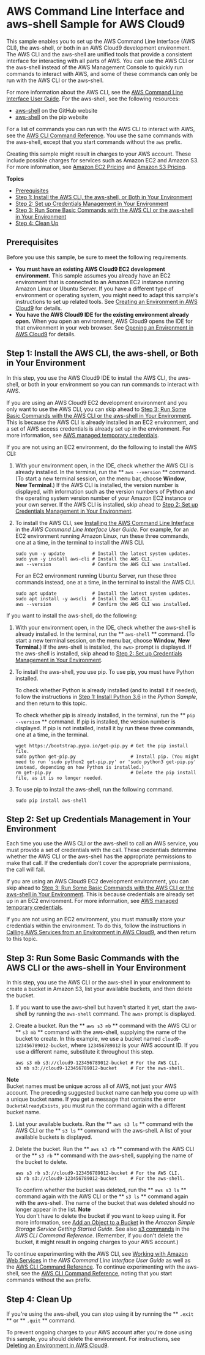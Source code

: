 # AWS Command Line Interface and aws\-shell Sample for AWS Cloud9<a name="sample-aws-cli"></a>

This sample enables you to set up the AWS Command Line Interface \(AWS CLI\), the aws\-shell, or both in an AWS Cloud9 development environment\. The AWS CLI and the aws\-shell are unified tools that provide a consistent interface for interacting with all parts of AWS\. You can use the AWS CLI or the aws\-shell instead of the AWS Management Console to quickly run commands to interact with AWS, and some of these commands can only be run with the AWS CLI or the aws\-shell\.

For more information about the AWS CLI, see the [AWS Command Line Interface User Guide](https://docs.aws.amazon.com/cli/latest/userguide/)\. For the aws\-shell, see the following resources:
+  [aws\-shell](https://github.com/awslabs/aws-shell) on the GitHub website
+  [aws\-shell](https://pypi.python.org/pypi/aws-shell) on the pip website

For a list of commands you can run with the AWS CLI to interact with AWS, see the [AWS CLI Command Reference](https://docs.aws.amazon.com/cli/latest/reference/)\. You use the same commands with the aws\-shell, except that you start commands without the `aws` prefix\.

Creating this sample might result in charges to your AWS account\. These include possible charges for services such as Amazon EC2 and Amazon S3\. For more information, see [Amazon EC2 Pricing](https://aws.amazon.com/ec2/pricing/) and [Amazon S3 Pricing](https://aws.amazon.com/s3/pricing/)\.

**Topics**
+ [Prerequisites](#sample-aws-cli-prereqs)
+ [Step 1: Install the AWS CLI, the aws\-shell, or Both in Your Environment](#sample-aws-cli-install)
+ [Step 2: Set up Credentials Management in Your Environment](#sample-aws-cli-creds)
+ [Step 3: Run Some Basic Commands with the AWS CLI or the aws\-shell in Your Environment](#sample-aws-cli-run)
+ [Step 4: Clean Up](#sample-aws-cli-clean-up)

## Prerequisites<a name="sample-aws-cli-prereqs"></a>

Before you use this sample, be sure to meet the following requirements\.
+  **You must have an existing AWS Cloud9 EC2 development environment\.** This sample assumes you already have an EC2 environment that is connected to an Amazon EC2 instance running Amazon Linux or Ubuntu Server\. If you have a different type of environment or operating system, you might need to adapt this sample's instructions to set up related tools\. See [Creating an Environment in AWS Cloud9](create-environment.md) for details\.
+  **You have the AWS Cloud9 IDE for the existing environment already open\.** When you open an environment, AWS Cloud9 opens the IDE for that environment in your web browser\. See [Opening an Environment in AWS Cloud9](open-environment.md) for details\.

## Step 1: Install the AWS CLI, the aws\-shell, or Both in Your Environment<a name="sample-aws-cli-install"></a>

In this step, you use the AWS Cloud9 IDE to install the AWS CLI, the aws\-shell, or both in your environment so you can run commands to interact with AWS\.

If you are using an AWS Cloud9 EC2 development environment and you only want to use the AWS CLI, you can skip ahead to [Step 3: Run Some Basic Commands with the AWS CLI or the aws\-shell in Your Environment](#sample-aws-cli-run)\. This is because the AWS CLI is already installed in an EC2 environment, and a set of AWS access credentials is already set up in the environment\. For more information, see [AWS managed temporary credentials](how-cloud9-with-iam.md#sec-auth-and-access-control-temporary-managed-credentials)\.

If you are not using an EC2 environment, do the following to install the AWS CLI:

1. With your environment open, in the IDE, check whether the AWS CLI is already installed\. In the terminal, run the ** `aws --version` ** command\. \(To start a new terminal session, on the menu bar, choose **Window**, **New Terminal**\.\) If the AWS CLI is installed, the version number is displayed, with information such as the version numbers of Python and the operating system version number of your Amazon EC2 instance or your own server\. If the AWS CLI is installed, skip ahead to [Step 2: Set up Credentials Management in Your Environment](#sample-aws-cli-creds)\.

1. To install the AWS CLI, see [Installing the AWS Command Line Interface](https://docs.aws.amazon.com/cli/latest/userguide/installing.html) in the *AWS Command Line Interface User Guide*\. For example, for an EC2 environment running Amazon Linux, run these three commands, one at a time, in the terminal to install the AWS CLI\.

   ```
   sudo yum -y update          # Install the latest system updates.
   sudo yum -y install aws-cli # Install the AWS CLI.
   aws --version               # Confirm the AWS CLI was installed.
   ```

   For an EC2 environment running Ubuntu Server, run these three commands instead, one at a time, in the terminal to install the AWS CLI\.

   ```
   sudo apt update             # Install the latest system updates.
   sudo apt install -y awscli  # Install the AWS CLI.
   aws --version               # Confirm the AWS CLI was installed.
   ```

If you want to install the aws\-shell, do the following:

1. With your environment open, in the IDE, check whether the aws\-shell is already installed\. In the terminal, run the ** `aws-shell` ** command\. \(To start a new terminal session, on the menu bar, choose **Window**, **New Terminal**\.\) If the aws\-shell is installed, the `aws>` prompt is displayed\. If the aws\-shell is installed, skip ahead to [Step 2: Set up Credentials Management in Your Environment](#sample-aws-cli-creds)\.

1. To install the aws\-shell, you use pip\. To use pip, you must have Python installed\.

   To check whether Python is already installed \(and to install it if needed\), follow the instructions in [Step 1: Install Python 3\.6](sample-python.md#sample-python-install) in the *Python Sample*, and then return to this topic\.

   To check whether pip is already installed, in the terminal, run the ** `pip --version` ** command\. If pip is installed, the version number is displayed\. If pip is not installed, install it by run these three commands, one at a time, in the terminal\.

   ```
   wget https://bootstrap.pypa.io/get-pip.py # Get the pip install file.
   sudo python get-pip.py                    # Install pip. (You might need to run 'sudo python2 get-pip.py' or 'sudo python3 get-pip.py' instead, depending on how Python is installed.)
   rm get-pip.py                             # Delete the pip install file, as it is no longer needed.
   ```

1. To use pip to install the aws\-shell, run the following command\.

   ```
   sudo pip install aws-shell
   ```

## Step 2: Set up Credentials Management in Your Environment<a name="sample-aws-cli-creds"></a>

Each time you use the AWS CLI or the aws\-shell to call an AWS service, you must provide a set of credentials with the call\. These credentials determine whether the AWS CLI or the aws\-shell has the appropriate permissions to make that call\. If the credentials don't cover the appropriate permissions, the call will fail\.

If you are using an AWS Cloud9 EC2 development environment, you can skip ahead to [Step 3: Run Some Basic Commands with the AWS CLI or the aws\-shell in Your Environment](#sample-aws-cli-run)\. This is because credentials are already set up in an EC2 environment\. For more information, see [AWS managed temporary credentials](how-cloud9-with-iam.md#sec-auth-and-access-control-temporary-managed-credentials)\.

If you are not using an EC2 environment, you must manually store your credentials within the environment\. To do this, follow the instructions in [Calling AWS Services from an Environment in AWS Cloud9](credentials.md), and then return to this topic\.

## Step 3: Run Some Basic Commands with the AWS CLI or the aws\-shell in Your Environment<a name="sample-aws-cli-run"></a>

In this step, you use the AWS CLI or the aws\-shell in your environment to create a bucket in Amazon S3, list your available buckets, and then delete the bucket\.

1. If you want to use the aws\-shell but haven't started it yet, start the aws\-shell by running the `aws-shell` command\. The `aws>` prompt is displayed\.

1. Create a bucket\. Run the ** `aws s3 mb` ** command with the AWS CLI or ** `s3 mb` ** command with the aws\-shell, supplying the name of the bucket to create\. In this example, we use a bucket named `cloud9-123456789012-bucket`, where `123456789012` is your AWS account ID\. If you use a different name, substitute it throughout this step\.

   ```
   aws s3 mb s3://cloud9-123456789012-bucket # For the AWS CLI.
   s3 mb s3://cloud9-123456789012-bucket     # For the aws-shell.
   ```
**Note**  
Bucket names must be unique across all of AWS, not just your AWS account\. The preceding suggested bucket name can help you come up with a unique bucket name\. If you get a message that contains the error `BucketAlreadyExists`, you must run the command again with a different bucket name\.

1. List your available buckets\. Run the ** `aws s3 ls` ** command with the AWS CLI or the ** `s3 ls` ** command with the aws\-shell\. A list of your available buckets is displayed\.

1. Delete the bucket\. Run the ** `aws s3 rb` ** command with the AWS CLI or the ** `s3 rb` ** command with the aws\-shell, supplying the name of the bucket to delete\.

   ```
   aws s3 rb s3://cloud9-123456789012-bucket # For the AWS CLI.
   s3 rb s3://cloud9-123456789012-bucket     # For the aws-shell.
   ```

   To confirm whether the bucket was deleted, run the ** `aws s3 ls` ** command again with the AWS CLI or the ** `s3 ls` ** command again with the aws\-shell\. The name of the bucket that was deleted should no longer appear in the list\.
**Note**  
You don't have to delete the bucket if you want to keep using it\. For more information, see [Add an Object to a Bucket](https://docs.aws.amazon.com/AmazonS3/latest/gsg/PuttingAnObjectInABucket.html) in the *Amazon Simple Storage Service Getting Started Guide*\. See also [s3 commands](https://docs.aws.amazon.com/cli/latest/reference/s3/rm.html.html) in the *AWS CLI Command Reference*\. \(Remember, if you don't delete the bucket, it might result in ongoing charges to your AWS account\.\)

To continue experimenting with the AWS CLI, see [Working with Amazon Web Services](https://docs.aws.amazon.com/cli/latest/userguide/chap-working-with-services.html) in the *AWS Command Line Interface User Guide* as well as the [AWS CLI Command Reference](https://docs.aws.amazon.com/cli/latest/reference/)\. To continue experimenting with the aws\-shell, see the [AWS CLI Command Reference](https://docs.aws.amazon.com/cli/latest/reference/), noting that you start commands without the `aws` prefix\.

## Step 4: Clean Up<a name="sample-aws-cli-clean-up"></a>

If you're using the aws\-shell, you can stop using it by running the ** `.exit` ** or ** `.quit` ** command\.

To prevent ongoing charges to your AWS account after you're done using this sample, you should delete the environment\. For instructions, see [Deleting an Environment in AWS Cloud9](delete-environment.md)\.